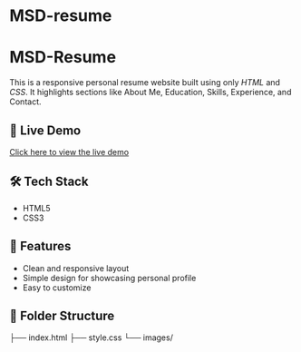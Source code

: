 # MSD-resume
# MSD-Resume
This is a responsive personal resume website built using only *HTML* and *CSS*. It highlights sections like About Me, Education, Skills, Experience, and Contact.

## 🚀 Live Demo

[Click here to view the live demo](https://cerulean-cendol-45e0d3.netlify.app/)
## 🛠 Tech Stack

- HTML5  
- CSS3

## 📁 Features

- Clean and responsive layout  
- Simple design for showcasing personal profile  
- Easy to customize

## 📂 Folder Structure
├── index.html
├── style.css
└── images/
